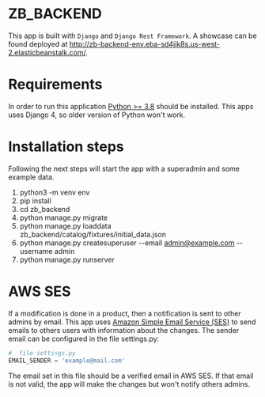 # ZB_BACKEND
This app is built with ``Django`` and ``Django Rest Framework``. A showcase can be found deployed at http://zb-backend-env.eba-sd4jik8s.us-west-2.elasticbeanstalk.com/.

# Requirements
In order to run this application [Python >= 3.8](https://www.python.org/) should be installed. This apps uses Django 4, so older version of Python won't work.

# Installation steps
Following the next steps will start the app with a superadmin and some example data.
1. python3 -m venv env
2. pip install
3. cd zb_backend
4. python manage.py migrate
5. python manage.py loaddata zb_backend/catalog/fixtures/initial_data.json
6. python manage.py createsuperuser --email admin@example.com --username admin
7. python manage.py runserver

# AWS SES
If a modification is done in a product, then a notification is sent to other admins by email. This app uses [Amazon Simple Email Service (SES)](https://aws.amazon.com/es/ses/) to send emails to others users with information about the changes. The sender email can be configured in the file settings.py:

``` python
#  file settings.py
EMAIL_SENDER = 'example@mail.com'
```

The email set in this file should be a verified email in AWS SES. If that email is not valid, the app will make the changes but won't notify others admins.

